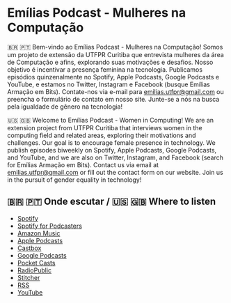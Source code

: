 # Emílias Podcast - Mulheres na Computação



🇧🇷 🇵🇹 Bem-vindo ao Emílias Podcast - Mulheres na Computação! Somos um projeto de extensão da UTFPR Curitiba que entrevista mulheres da área de Computação e afins, explorando suas motivações e desafios. Nosso objetivo é incentivar a presença feminina na tecnologia. Publicamos episódios quinzenalmente no Spotify, Apple Podcasts, Google Podcasts e YouTube, e estamos no Twitter, Instagram e Facebook (busque Emílias Armação em Bits). Contate-nos via e-mail para emilias.utfpr@gmail.com  ou preencha o formulário de contato em nosso site. Junte-se a nós na busca pela igualdade de gênero na tecnologia!

🇺🇸 🇬🇧 Welcome to Emílias Podcast - Women in Computing! We are an extension project from UTFPR Curitiba that interviews women in the computing field and related areas, exploring their motivations and challenges. Our goal is to encourage female presence in technology. We publish episodes biweekly on Spotify, Apple Podcasts, Google Podcasts, and YouTube, and we are also on Twitter, Instagram, and Facebook (search for Emílias Armação em Bits). Contact us via email at emilias.utfpr@gmail.com or fill out the contact form on our website. Join us in the pursuit of gender equality in technology!

## 🇧🇷 🇵🇹 Onde escutar / 🇺🇸 🇬🇧 Where to listen

- [Spotify](https://open.spotify.com/show/1Pm95WtrS8ZqBqRCUprQDq)
- [Spotify for Podcasters](https://podcasters.spotify.com/pod/show/emilias-podcast)
- [Amazon Music](https://www.amazon.com/-/es/dp/B08K57ZLGW)
- [Apple Podcasts](https://podcasts.apple.com/br/podcast/em%C3%ADlias-podcast-mulheres-na-computa%C3%A7%C3%A3o/id1483116813)
- [Castbox](https://castbox.fm/channel/Em%C3%ADlias-Podcast-id2629614)
- [Google Podcasts](https://podcasts.google.com/feed/aHR0cHM6Ly9hbmNob3IuZm0vcy84MjBjZWI4L3BvZGNhc3QvcnNz)
- [Pocket Casts](https://pca.st/xeh9ilis)
- [RadioPublic](https://radiopublic.com/emlias-podcast-GyVZv4)
- [Stitcher](https://www.stitcher.com/show/emilias-podcast)
- [RSS](https://anchor.fm/s/820ceb8/podcast/rss)
- [YouTube](http://youtube.com/c/EmiliasArmacaoEmBits)
